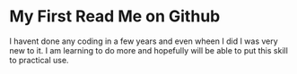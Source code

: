 # My First Read Me on Github

I havent done any coding in a few years and even wheen I did I was very new to it. I am learning to do more and hopefully will be able to put this skill to practical use.
